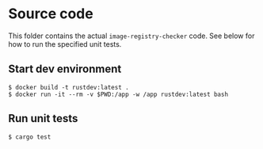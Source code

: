 # Source code

This folder contains the actual `image-registry-checker` code.
See below for how to run the specified unit tests.

## Start dev environment

```
$ docker build -t rustdev:latest .
$ docker run -it --rm -v $PWD:/app -w /app rustdev:latest bash
```

## Run unit tests

```
$ cargo test
```

